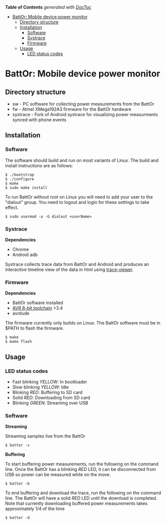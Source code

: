 <!-- START doctoc generated TOC please keep comment here to allow auto update -->
<!-- DON'T EDIT THIS SECTION, INSTEAD RE-RUN doctoc TO UPDATE -->
**Table of Contents**  *generated with [DocToc](https://github.com/thlorenz/doctoc)*

- [BattOr: Mobile device power monitor](#battor-mobile-device-power-monitor)
  - [Directory structure](#directory-structure)
  - [Installation](#installation)
    - [Software](#software)
    - [Systrace](#systrace)
    - [Firmware](#firmware)
  - [Usage](#usage)
    - [LED status codes](#led-status-codes)

<!-- END doctoc generated TOC please keep comment here to allow auto update -->

# BattOr: Mobile device power monitor

## Directory structure

* sw - PC software for collecting power measurements from the BattOr
* fw - Atmel XMega192A3 firmware for the BattOr hardware
* systrace - Fork of Android systrace for visualizing power measurments synced with phone events

## Installation

### Software

The software should build and run on most variants of Linux. The build and install instructions are as follows:

    $ ./bootstrap
    $ ./configure
    $ make
    $ sudo make install

To run BattOr without root on Linux you will need to add your user to the "dialout" group. You need to logout and login for these settings to take effect.

    $ sudo usermod -a -G dialout <userName>
    
### Systrace

**Dependencies**
* Chrome
* Android adb

Systrace collects trace data from BattOr and Android and produces an interactive timeline view of the data in html using [trace-viewer](http://github.com/google/trace-viewer).

### Firmware

**Dependencies**
* BattOr software installed
* [AVR 8-bit toolchain](http://www.atmel.com/tools/atmelavrtoolchainforlinux.aspx) >3.4
* avrdude

The firmware currently only builds on Linux. The BattOr software must be in $PATH to flash the firmware.

    $ make
    $ make flash

## Usage

### LED status codes
* Fast blinking *YELLOW*: In bootloader
* Slow blinking *YELLOW*: Idle
* Blinking *RED*: Buffering to SD card
* Solid *RED*: Downloading from SD card
* Blinking *GREEN*: Streaming over USB

### Software

**Streaming**

Streaming samples live from the BattOr

    $ battor -s

**Buffering**

To start buffering power measurements, run the following on the command line.
Once the BattOr has a blinking *RED* LED, it can be disconnected from USB so power can
be measured while on the move.

    $ battor -b

To end buffering and download the trace, run the following on the command line.
The BattOr will have a solid *RED* LED until the download is completed. Note
that currently downloading buffered power measurements takes approximately 1/4
of the time 

    $ battor -d
